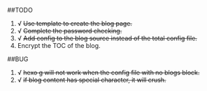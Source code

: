 ##TODO
1. √ ~~Use template to create the blog page.~~
2. √ ~~Complete the password checking.~~
3. √ ~~Add config to the blog source instead of the total config file.~~
4. Encrypt the TOC of the blog.


##BUG
1. √ ~~hexo g will not work when the config file with no blogs block.~~
2. √ ~~if blog content has special character, it will crush.~~

